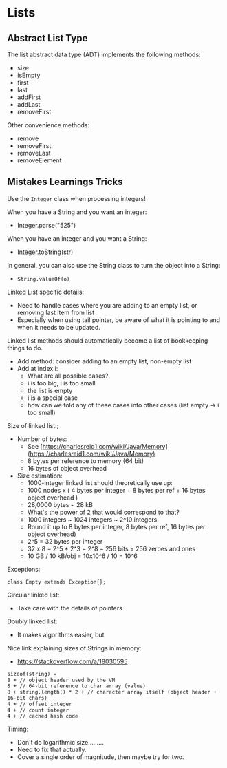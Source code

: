 # Lists

## Abstract List Type

The list abstract data type (ADT) implements the following methods:
* size
* isEmpty
* first
* last
* addFirst
* addLast
* removeFirst

Other convenience methods:
* remove
* removeFirst
* removeLast
* removeElement

## Mistakes Learnings Tricks

Use the `Integer` class when processing integers!

When you have a String and you want an integer:
* Integer.parse("525")

When you have an integer and you want a String:
* Integer.toString(str)

In general, you can also use the String class to turn the object into a String:
* `String.valueOf(o)`

Linked List specific details:
* Need to handle cases where you are adding to an empty list, or removing last item from list
* Especially when using tail pointer, be aware of what it is pointing to and when it needs to be updated.

Linked list methods should automatically become a list of bookkeeping things to do.
* Add method: consider adding to an empty list, non-empty list
* Add at index i:
	* What are all possible cases?
	* i is too big, i is too small
	* the list is empty 
	* i is a special case
	* how can we fold any of these cases into other cases (list empty -> i too small)


Size of linked list:;
* Number of bytes: 
	* See [https://charlesreid1.com/wiki/Java/Memory](https://charlesreid1.com/wiki/Java/Memory)
	* 8 bytes per reference to memory (64 bit)
	* 16 bytes of object overhead
* Size estimation:
	* 1000-integer linked list should theoretically use up:
	* 1000 nodes x ( 4 bytes per integer + 8 bytes per ref + 16 bytes object overhead )
	* 28,0000 bytes ~ 28 kB
	* What's the power of 2 that would correspond to that? 
	* 1000 integers ~ 1024 integers ~ 2^10 integers
	* Round it up to 8 bytes per integer, 8 bytes per ref, 16 bytes per object overhead)
	* 2^5 = 32 bytes per integer
	* 32 x 8 = 2^5 * 2^3 = 2^8 = 256 bits = 256 zeroes and ones
	* 10 GB / 10 kB/obj = 10x10^6 / 10 = 10^6


Exceptions:

```
class Empty extends Exception{};
```

Circular linked list:
* Take care with the details of pointers.

Doubly linked list:
* It makes algorithms easier, but 


Nice link explaining sizes of Strings in memory:
* https://stackoverflow.com/a/18030595

```
sizeof(string) =
8 + // object header used by the VM
8 + // 64-bit reference to char array (value)
8 + string.length() * 2 + // character array itself (object header + 16-bit chars)
4 + // offset integer
4 + // count integer
4 + // cached hash code
```

Timing:
* Don't do logarithmic size.........
* Need to fix that actually.
* Cover a single order of magnitude, then maybe try for two.


